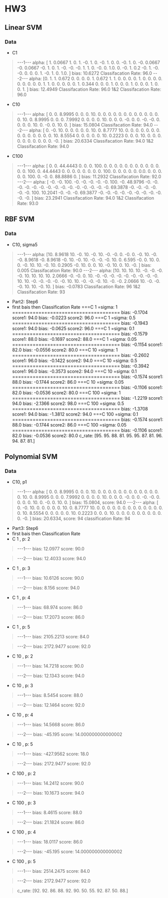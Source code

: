 # HW3
## Linear SVM
### Data
- C1
> ---1---
> alpha:
> [ 1. 0.0667 1. 0. 1. -0. 1. 0. -0. 1. 0. 0. -0. 1. 0. -0. 0.0667 -0.  0.0667 -0. 1. 0. 1.     -0.     -0.     -0.      1.  1. 0. -0.      0.      1.0.      0.     -0.      1.  0.2    -0.      1.     -0.     -0.      0.      0.      0.      1. -0.      1.  0. 1.0.  ]
> bias: 10.6272
> Classifacation Rate: 96.0
> ---2---
> alpha:
> [0.    1.    1.    0.672 0.    0.    0.    0.    1.    0.672 1.    1. 0.    0.    0.    0.    1.    0.    0.    0.    0.  0.    0.    0. 0.    0.    1.    1.    0.    0.    0.    0.    0.    1.    0.344 0. 0.    0.    1.    0.    0.    0.    1.    0.    0.    0.    1.    0. 0.    1.   ]
> bias: 12.4949
> Classifacation Rate: 96.0
> 1&2 Classifacation Rate: 96.0
- C10
> ---1---
> alpha:
>  [ 0.      0.      8.9995  0.      0.      0.     10.      0.     0.  0.      0.      0.      0.      0.      0.      0.      0.      0.  0.    0.     10.      0.      8.9995  0.      0.      0.      7.9992  0.      0.      0.      0.     10.      0.      0.      0.     -0.  0.      0.     -0.     -0.      0.      0.      0.      0.     10.  0.     -0.      0.     10.      0.    ]
> bias: 15.0804
> Classifacation Rate: 94.0
> ---2---
> alpha:
> [ 0.     -0.     10.      0.      0.      0.      0.      0.     10.  0.      8.7777 10.      0.      0.      0.      0.      0.      0.  0.     0.      0.      0.      0.      0.      0.      0.     10.
  8.5554  0.      0.      0.      0.      0.     10.      0.2223  0.  0.      0.     10.      0.      0.      0.      0.      0.      0.  0.      0.      0.      0.     -0.    ]
> bias: 20.6334
> Classifacation Rate: 94.0
> 1&2 Classifacation Rate: 94.0
- C100
> ---1---
> alpha:
>  [  0.       0.      44.4443   0.       0.       0.     100.       0.   0.       0.       0.       0.       0.       0.       0.       0.   0.       0.       0.       0.     100.       0.      44.4443   0.   0.       0.       0.       0.       0.       0.       0.     100. 0.       0.       0.       0.       0.       0.0.       0.   0.       0.       0.       0.     100.       0.      -0.       0.  88.8886   0.    ]
> bias: 11.2932
> Classifacation Rate: 92.0
> ---2---
> alpha:
>  [ -0.      -0.     100.      -0.      -0.      -0.      -0.      -0. 100.      -0.      48.9796  -0.      -0.      -0.      -0.      -0.  -0.      -0.      -0.      -0.      -0.      -0.      -0.      -0.  -0.      -0.      69.3878  -0.      -0.      -0.      -0.      -0.  -0.     100.      10.2041  -0.      -0.      -0.      69.3877  -0.  -0. -0. -0. -0. -0.    -0. -0. -0. -0. -0.    ] 
> bias: 23.2941
> Classifacation Rate: 94.0
> 1&2 Classifacation Rate: 93.0
## RBF SVM
### Data
- C10, sigma5
> ---1---
> alpha:
> [10.      8.9618 10.     -0.     10.     -0.     10.     -0.     -0.  0.     -0.      0.     -0.     10.     -0.     -0.      8.9618 -0.  8.9618 -0.     10.     -0.     10.     -0.     -0.     -0.     10.  0.      6.595  -0.      0.     10.      0.      0.     -0.     10. 10.     -0.     10.      0.2905 -0.     10.      0.      0.     10. -0.     10.      0.     10.     -0.    ]
> bias: 0.005
> Classifacation Rate: 90.0
> ---2---
> alpha:
> [10.     10.     10.     10.     -0.     -0.     -0.     -0.     10. 10.     10.     10.      2.0666 -0.     -0.      0.     10.     -0. -0.     -0.     -0.     -0.     -0.     -0.     -0.     -0.     10. 10.     -0.     -0.     -0.     -0.     -0.     10.     10.     -0. -0.     -0.     10.     -0.     -0.      2.0666 10.     -0.     -0. -0.     10.     10.     -0.     10.    ]
> bias: -0.0783
> Classifacation Rate: 96
> 1&2 Classifacation Rate: 93
- Part2: Step6
- first bais then Classification Rate
===C 1 =sigma: 1 =====================================
bias:  -0.1704
score1:  94.0
bias:  -0.0223
score2:  96.0
===C 1 =sigma: 0.5 =====================================
bias:  -0.1943
score1:  94.0
bias:  -0.0625
score2:  96.0
===C 1 =sigma: 0.1 =====================================
bias:  -0.1579
score1:  88.0
bias:  -0.1697
score2:  88.0
===C 1 =sigma: 0.05 =====================================
bias:  -0.1154
score1:  82.0
bias:  -0.0556
score2:  80.0
===C 10 =sigma: 1 =====================================
bias:  -0.2602
score1:  96.0
bias:  -0.1422
score2:  94.0
===C 10 =sigma: 0.5 =====================================
bias:  -0.3942
score1:  96.0
bias:  -0.3573
score2:  94.0
===C 10 =sigma: 0.1 =====================================
bias:  -0.1574
score1:  88.0
bias:  -0.1744
score2:  86.0
===C 10 =sigma: 0.05 =====================================
bias:  -0.1106
score1:  82.0
bias:  -0.0536
score2:  80.0
===C 100 =sigma: 1 =====================================
bias:  -1.2219
score1:  94.0
bias:  -2.1366
score2:  98.0
===C 100 =sigma: 0.5 =====================================
bias:  -1.3708
score1:  94.0
bias:  -1.3812
score2:  94.0
===C 100 =sigma: 0.1 =====================================
bias:  -0.1574
score1:  88.0
bias:  -0.1744
score2:  86.0
===C 100 =sigma: 0.05 =====================================
bias:  -0.1106
score1:  82.0
bias:  -0.0536
score2:  80.0
c_rate:  [95. 95. 88. 81. 95. 95. 87. 81. 96. 94. 87. 81.]
## Polynomial SVM
### Data
- C10, p1
> ---1---
> alpha: [ 0.      0.      8.9995  0.      0.      0.     10.      0.      0.  0.      0.      0.      0.      0.      0.      0.      0.      0.  0.      0.     10.      0.      8.9995  0.      0.      0.      7.9992  0.      0.      0.      0.     10.      0.      0.      0.     -0.  0.      0.     -0.     -0.      0.      0.      0.      0.     10.  0.     -0.      0.     10.      0.    ]
> bias: 15.0804, score: 94.0
> ---2---
> alpha: [ 0.     -0.     10.      0.      0.      0.      0.      0.     10.  0.      8.7777 10.      0.      0.      0.      0.      0.      0.  0.      0.      0.      0.      0.      0.      0.      0.     10.  8.5554  0.      0.      0.      0.      0.     10.      0.2223  0.  0.      0.     10.      0.      0.      0.      0.      0.      0.  0.      0.      0.      0.     -0.    ]
> bias: 20.6334, score: 94
> classification Rate: 94
- Part3: Step6
- first bais then Classification Rate
- C 1 , p: 2
> ---1---
> bias:  12.0977
> score:  90.0 

> ---2---
> bias:  12.4033
score:  94.0
- C 1 , p: 3
> ---1---
> bias:  10.6126
> score:  90.0 

> ---2---
> bias:  8.156
score:  94.0
- C 1 , p: 4
> ---1---
> bias:  68.974
> score:  86.0 

> ---2---
> bias:  17.2073
score:  86.0
- C 1 , p: 5
> ---1---
> bias:  2105.2213
> score:  84.0 

> ---2---
> bias:  2172.9477
score:  92.0


- C 10 , p: 2
> ---1---
> bias:  14.7218
> score:  90.0 

> ---2---
> bias:  12.1343
score:  94.0
- C 10 , p: 3
> ---1---
> bias:  8.5454
> score:  88.0 

> ---2---
> bias:  12.1464
score:  92.0
- C 10 , p: 4
> ---1---
> bias:  14.5668
> score:  86.0 

> ---2---
> bias:  -45.195
score:  14.000000000000002
- C 10 , p: 5
> ---1---
> bias:  -427.9562
> score:  18.0 

> ---2---
> bias:  2172.9477
score:  92.0


- C 100 , p: 2
> ---1---
> bias:  14.2412
> score:  90.0 

> ---2---
> bias:  10.1673
score:  94.0
- C 100 , p: 3
> ---1---
> bias:  8.4615
> score:  88.0 

> ---2---
> bias:  21.1824
score:  86.0
- C 100 , p: 4
> ---1---
> bias:  18.0117
> score:  86.0 

> ---2---
> bias:  -45.195
score:  14.000000000000002
- C 100 , p: 5
> ---1---
> bias:  2514.2475
> score:  84.0 

> ---2---
> bias:  2172.9477
score:  92.0

> c_rate:  [92. 92. 86. 88. 92. 90. 50. 55. 92. 87. 50. 88.]